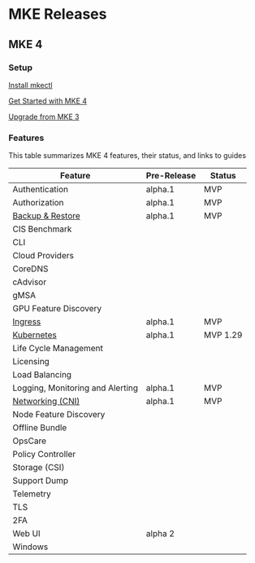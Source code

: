 # MKE Releases

## MKE 4


### Setup
[Install mkectl](../docs/setup/README.md)

[Get Started with MKE 4](../docs/setup/getting-started/README.md)

[Upgrade from MKE 3](../docs/setup/upgrade-from-mke-3/README.md)

### Features
This table summarizes MKE 4 features, their status, and links to guides 

| Feature                                                                | Pre-Release | Status   | 
|------------------------------------------------------------------------|-------|----------|
| Authentication                                                         | alpha.1| MVP      |  
| Authorization                                                          | alpha.1 | MVP      |   
| [Backup & Restore](../docs/reference/backuprestore/README.md)          | alpha.1 | MVP      |
| CIS Benchmark                                                          |   |          |
| CLI                                                                    |   |          |
| Cloud Providers                                                        |   |          |
| CoreDNS                                                                |   |          |
| cAdvisor                                                               |   |          |
| gMSA                                                                   |   |          |
| GPU Feature Discovery                                                  |   |          |
| [Ingress](../docs/reference/ingress/README.md)                         | alpha.1| MVP      |   |
| [Kubernetes](../docs/concepts/architecture/architecture.md#components) | alpha.1 | MVP 1.29 |  |
| Life Cycle Management                                                  |   |          |
| Licensing                                                              |   |          |
| Load Balancing                                                         |   |          |
| Logging, Monitoring and Alerting                                       | alpha.1 | MVP      |  
| [Networking (CNI)](../docs/concepts/architecture/README.md#CNI)  |  alpha.1 | MVP      |  
| Node Feature Discovery                                                 |   |          |
| Offline Bundle                                                         |   |          |
| OpsCare                                                                |   |          |
| Policy Controller                                                      |   |          |
| Storage (CSI)                                                          |   |          |
| Support Dump                                                           |   |          |
| Telemetry                                                              |   |          |
| TLS                                                                    |   |          |
| 2FA                                                                    |   |          |
| Web UI                                                                 | alpha 2  |          |
| Windows                                                                |   |          |
